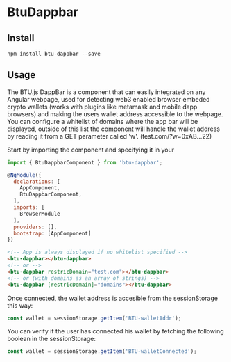 # BtuDappbar

## Install

```
npm install btu-dappbar --save
```

## Usage

The BTU.js DappBar is a component that can easily integrated on any Angular webpage, used for detecting web3 enabled browser embeded crypto wallets (works with plugins like metamask and mobile dapp browsers) and making the users wallet address accessible to the webpage.
You can configure a whitelist of domains where the app bar will be displayed, outside of this list the component will handle the wallet address by reading it from a GET parameter called 'w'. (test.com/?w=0xAB...22)

Start by importing the component and specifying it in your 

```javascript
import { BtuDappbarComponent } from 'btu-dappbar';

@NgModule({
  declarations: [
    AppComponent,
    BtuDappbarComponent,
  ],
  imports: [
    BrowserModule
  ],
  providers: [],
  bootstrap: [AppComponent]
})
```

```html
<!-- App is always displayed if no whitelist specified -->
<btu-dappbar></btu-dappbar>
<!-- or -->
<btu-dappbar restricDomain="test.com"></btu-dappbar>
<!-- or (with domains as an array of strings) -->
<btu-dappbar [restricDomain]="domains"></btu-dappbar>
```

Once connected, the wallet address is accesible from the sessionStorage this way:

```javascript
const wallet = sessionStorage.getItem('BTU-walletAddr');
```

You can verify if the user has connected his wallet by fetching the following boolean in the sessionStorage:

```javascript
const wallet = sessionStorage.getItem('BTU-walletConnected');
```